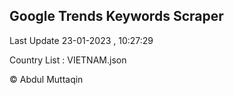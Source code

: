 

## Google Trends Keywords Scraper 
 
Last Update 23-01-2023 , 10:27:29

Country List :
VIETNAM.json



© Abdul Muttaqin 
